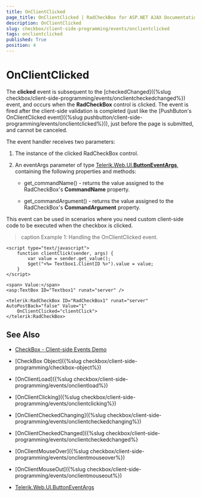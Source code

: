 ```yaml
---
title: OnClientClicked
page_title: OnClientClicked | RadCheckBox for ASP.NET AJAX Documentation
description: OnClientClicked
slug: checkbox/client-side-programming/events/onclientclicked
tags: onclientclicked
published: True
position: 4
---
```


# OnClientClicked

The **clicked** event is subsequent to the [checkedChanged]({%slug checkbox/client-side-programming/events/onclientcheckedchanged%}) event, and occurs when the **RadCheckBox** control is clicked. The event is fired after the client-side validation is completed (just like the [PushButon's OnClientClicked event]({%slug pushbutton/client-side-programming/events/onclientclicked%})), just before the page is submitted, and cannot be canceled.

The event handler receives two parameters:

1. The instance of the clicked RadCheckBox control.

1. An eventArgs parameter of type [Telerik.Web.UI.**ButtonEventArgs**](http://docs.telerik.com/devtools/aspnet-ajax/api/client/args/Telerik.Web.UI.ButtonEventArgs), containing the following properties and methods:

	* get_commandName() - returns the value assigned to the RadCheckBox's **CommandName** property.

	* get_commandArgument() - returns the value assigned to the RadCheckBox's **CommandArgument** property.

This event can be used in scenarios where you need custom client-side code to be executed when the checkbox is clicked. 

>caption Example 1: Handling the OnClientClicked event.

````ASP.NET
<script type="text/javascript">
    function clientClick(sender, args) {
        var value = sender.get_value();
        $get("<%= Textbox1.ClientID %>").value = value;
    }
</script>

<span> Value:</span>
<asp:TextBox ID="Textbox1" runat="server" />

<telerik:RadCheckBox ID="RadCheckBox1" runat="server" AutoPostBack="false" Value="1"
    OnClientClicked="clientClick">
</telerik:RadCheckBox>
````

## See Also

 * [CheckBox - Client-side Events Demo](http://demos.telerik.com/aspnet-ajax/checkbox/client-side-api/client-side-events/defaultcs.aspx)

 * [CheckBox Object]({%slug checkbox/client-side-programming/checkbox-object%})
 
 * [OnClientLoad]({%slug checkbox/client-side-programming/events/onclientload%})
 
 * [OnClientClicking]({%slug checkbox/client-side-programming/events/onclientclicking%})
 
 * [OnClientCheckedChanging]({%slug checkbox/client-side-programming/events/onclientcheckedchanging%})

 * [OnClientCheckedChanged]({%slug checkbox/client-side-programming/events/onclientcheckedchanged%} 
 
 * [OnClientMouseOver]({%slug checkbox/client-side-programming/events/onclientmouseover%})
 
 * [OnClientMouseOut]({%slug checkbox/client-side-programming/events/onclientmouseout%})
 
 * [Telerik.Web.UI.ButtonEventArgs](http://docs.telerik.com/devtools/aspnet-ajax/api/client/args/Telerik.Web.UI.ButtonEventArgs)

